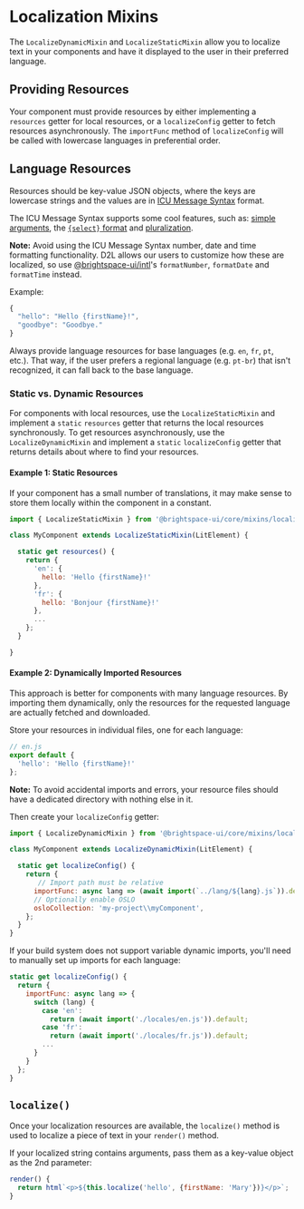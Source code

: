 # Localization Mixins

The `LocalizeDynamicMixin` and `LocalizeStaticMixin` allow you to localize text in your components and have it displayed to the user in their preferred language.

## Providing Resources

Your component must provide resources by either implementing a `resources` getter for local resources, or a `localizeConfig` getter to fetch resources asynchronously. The `importFunc` method of `localizeConfig` will be called with lowercase languages in preferential order.

## Language Resources

Resources should be key-value JSON objects, where the keys are lowercase strings and the values are in [ICU Message Syntax](https://formatjs.io/docs/core-concepts/icu-syntax/) format.

The ICU Message Syntax supports some cool features, such as: [simple arguments](https://formatjs.io/docs/core-concepts/icu-syntax/#simple-argument), the [`{select}` format](https://formatjs.io/docs/core-concepts/icu-syntax/#select-format) and [pluralization](https://formatjs.io/docs/core-concepts/icu-syntax/#plural-format).

**Note:** Avoid using the ICU Message Syntax number, date and time formatting functionality. D2L allows our users to customize how these are localized, so use [@brightspace-ui/intl](https://github.com/BrightspaceUI/intl)'s `formatNumber`, `formatDate` and `formatTime` instead.

Example:

```javascript
{
  "hello": "Hello {firstName}!",
  "goodbye": "Goodbye."
}
```

Always provide language resources for base languages (e.g. `en`, `fr`, `pt`, etc.). That way, if the user prefers a regional language (e.g. `pt-br`) that isn't recognized, it can fall back to the base language.

### Static vs. Dynamic Resources

For components with local resources, use the `LocalizeStaticMixin` and implement a `static` `resources` getter that returns the local resources synchronously. To get resources asynchronously, use the `LocalizeDynamicMixin` and implement a `static` `localizeConfig` getter that returns details about where to find your resources.

#### Example 1: Static Resources

If your component has a small number of translations, it may make sense to store them locally within the component in a constant.

```javascript
import { LocalizeStaticMixin } from '@brightspace-ui/core/mixins/localize-static-mixin.js';

class MyComponent extends LocalizeStaticMixin(LitElement) {

  static get resources() {
    return {
      'en': {
        hello: 'Hello {firstName}!'
      },
      'fr': {
        hello: 'Bonjour {firstName}!'
      },
      ...
    };
  }

}
```
#### Example 2: Dynamically Imported Resources

This approach is better for components with many language resources. By importing them dynamically, only the resources for the requested language are actually fetched and downloaded.

Store your resources in individual files, one for each language:
```javascript
// en.js
export default {
  'hello': 'Hello {firstName}!'
};
```

**Note:** To avoid accidental imports and errors, your resource files should have a dedicated directory with nothing else in it.

Then create your `localizeConfig` getter:
```javascript
import { LocalizeDynamicMixin } from '@brightspace-ui/core/mixins/localize-dynamic-mixin.js';

class MyComponent extends LocalizeDynamicMixin(LitElement) {

  static get localizeConfig() {
    return {
       // Import path must be relative
      importFunc: async lang => (await import(`../lang/${lang}.js`)).default,
      // Optionally enable OSLO
      osloCollection: 'my-project\\myComponent',
    };
  }
}
```

If your build system does not support variable dynamic imports, you'll need to manually set up imports for each language:

```javascript
static get localizeConfig() {
  return {
    importFunc: async lang => {
      switch (lang) {
        case 'en':
          return (await import('./locales/en.js')).default;
        case 'fr':
          return (await import('./locales/fr.js')).default;
        ...
      }
    }
  };
}
```

## `localize()`

Once your localization resources are available, the `localize()` method is used to localize a piece of text in your `render()` method.

If your localized string contains arguments, pass them as a key-value object as the 2nd parameter:

```javascript
render() {
  return html`<p>${this.localize('hello', {firstName: 'Mary'})}</p>`;
}
```
